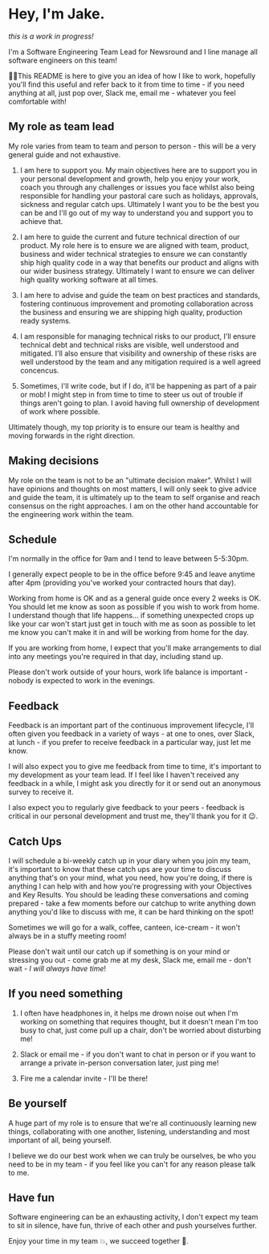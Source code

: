# Hey, I'm Jake.

_this is a work in progress!_

I'm a Software Engineering Team Lead for Newsround and I line manage all software engineers on this team!

👋🏻This README is here to give you an idea of how I like to work, hopefully you'll find this useful and refer back to it from time to time - if you need anything at all, just pop over, Slack me, email me - whatever you feel comfortable with!

##  My role as team lead

My role varies from team to team and person to person - this will be a very general guide and not exhaustive.

1. I am here to support you. My main objectives here are to support you in your personal development and growth, help you enjoy your work, coach you through any challenges or issues you face whilst also being responsible for handling your pastoral care such as holidays, approvals, sickness and regular catch ups. Ultimately I want you to be the best you can be and I'll go out of my way to understand you and support you to achieve that.

2. I am here to guide the current and future technical direction of our product. My role here is to ensure we are aligned with team, product, business and wider technical strategies to ensure we can constantly ship high quality code in a way that benefits our product and  aligns with our wider business strategy. Ultimately I want to ensure we can deliver high quality working software at all times.

3. I am here to advise and guide the team on best practices and standards, fostering continuous improvement and promoting collaboration across the business and ensuring we are shipping high quality, production ready systems.

4. I am responsible for managing technical risks to our product, I'll ensure technical debt and technical risks are visible, well understood and mitigated. I'll also ensure that visibility and ownership of these risks are well understood by the team and any  mitigation required is a well agreed concencus.

5. Sometimes, I'll write code, but if I do, it'll be happening as part of a pair or mob! I might step in from time to time to steer us out of trouble if things aren't going to plan. I avoid having full ownership of development of work where possible. 

Ultimately though, my top priority is to ensure our team is healthy and moving forwards in the right direction. 

## Making decisions 

My role on the team is not to be an "ultimate decision maker". Whilst I will have opinions and thoughts on most matters, I will only seek  to give advice and guide the team, it is ultimately up to the team to self organise and reach consensus on the right approaches. I am on the other hand accountable for the engineering work within the team.

## Schedule

I'm normally in the office for 9am and I tend to leave between 5-5:30pm.

I generally expect people to be in the office before 9:45 and leave anytime after 4pm (providing you've worked your contracted hours that day).

Working from home is OK and as a general guide once every 2 weeks is OK. You should let me know as soon as possible if you wish to work from home. I understand though that life happens... if something unexpected crops up like your car won't start just get in touch with me as soon as possible to let me know you can't make it in and will be working from home for the day.

If you are working from home, I expect that you'll make arrangements to dial into any meetings you're required in that day, including stand up.

Please don't work outside of your hours, work life balance is important - nobody is expected to work in the evenings. 

## Feedback

Feedback is an important part of the continuous improvement lifecycle, I'll often given you feedback in a variety of ways - at one to ones, over Slack, at lunch - if you prefer to receive feedback in a particular way, just let me know.

I will also expect you to give me feedback from time to time, it's important to my development as your team lead. If I feel like I haven't received any feedback in a while, I might ask you directly for it or send out an anonymous survey to receive it.

I also expect you to regularly give feedback to your peers - feedback is critical in our personal development and trust me, they'll thank you for it 😉.

## Catch Ups

I will schedule a bi-weekly catch up in your diary when you join my team, it's important to know that these catch ups are your time to discuss anything that's on your mind, what you need, how you're doing, if there is anything I can help with and how you're progressing with your Objectives and Key Results. You should be leading these conversations and coming prepared - take a few moments before our catchup to write anything down anything you'd like to discuss with me, it can be hard thinking on the spot! 

Sometimes we will go for a walk, coffee, canteen, ice-cream - it won't always be in a stuffy meeting room! 

Please don't wait until our catch up if something is on your mind or stressing you out - come grab me at my desk, Slack me, email me - don't wait - _I will always have time_! 

## If you need something

1. I often have headphones in, it helps me drown noise out when I'm working on something that requires thought, but it doesn't mean I'm too busy to chat, just come pull up a chair, don't be worried about disturbing me!

2. Slack or email me - if you don't want to chat in person or if you want to arrange a private in-person conversation later, just ping me! 

3. Fire me a calendar invite - I'll be there!

## Be yourself

A huge part of my role is to ensure that we're all continuously learning new things, collaborating with one another, listening, understanding and most important of all, being yourself. 

I believe we do our best work when we can truly be ourselves, be who you need to be in my team - if you feel like you can't for any reason please talk to me.

## Have fun

Software engineering can be an exhausting activity, I don't expect my team to sit in silence, have fun, thrive of each other and push yourselves further. 

Enjoy your time in my team 💥, we succeed together 💪.
